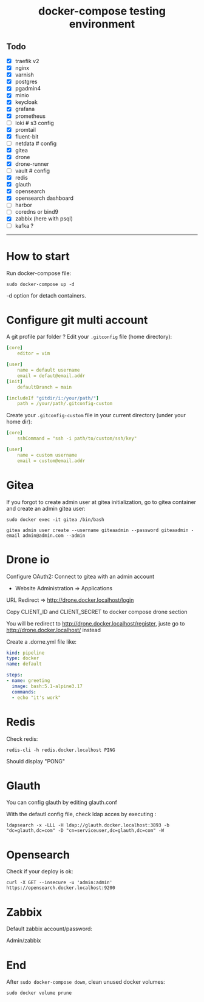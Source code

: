 <h1 style="text-align: center;">docker-compose testing environment</h1>

## Todo

- [x] traefik v2
- [x] nginx
- [x] varnish
- [x] postgres
- [x] pgadmin4
- [x] minio
- [x] keycloak
- [x] grafana
- [x] prometheus
- [ ] loki # s3 config
- [x] promtail
- [x] fluent-bit
- [ ] netdata # config
- [x] gitea
- [x] drone
- [x] drone-runner
- [ ] vault # config
- [x] redis
- [x] glauth
- [x] opensearch
- [x] opensearch dashboard
- [ ] harbor
- [ ] coredns or bind9
- [x] zabbix (here with psql)
- [ ] kafka ?

---

# How to start

Run docker-compose file:

`sudo docker-compose up -d`

-d option for detach containers.
# Configure git multi account

A git profile par folder ?
Edit your `.gitconfig` file (home directory):

```yaml
[core]
    editor = vim

[user]
    name = default username
    email = defaut@email.addr
[init]
    defaultBranch = main

[includeIf "gitdir/i:/your/path/"]
    path = /your/path/.gitconfig-custom
```

Create your `.gitconfig-custom` file in your current directory (under your home dir):

```yaml
[core]
    sshCommand = "ssh -i path/to/custom/ssh/key"

[user]
    name = custom username
    email = custom@email.addr
```

# Gitea

If you forgot to create admin user at gitea initialization, go to gitea container and create an admin gitea user:

`sudo docker exec -it gitea /bin/bash`

`gitea admin user create --username giteaadmin --password giteaadmin -email admin@admin.com --admin`

# Drone io

Configure OAuth2:
Connect to gitea with an admin account

- Website Administration => Applications

URL Redirect => http://drone.docker.localhost/login

Copy CLIENT_ID and CLIENT_SECRET to docker compose drone section

You will be redirect to http://drone.docker.localhost/register, juste go to http://drone.docker.localhost/ instead

Create a .dorne.yml file like:

```yaml
kind: pipeline
type: docker
name: default

steps:
- name: greeting
  image: bash:5.1-alpine3.17
  commands:
  - echo "it's work"
```

# Redis

Check redis:

`redis-cli -h redis.docker.localhost PING`

Should display "PONG"

# Glauth

You can config glauth by editing glauth.conf

With the defautl config file, check ldap acces by executing :

`ldapsearch -x -LLL -H ldap://glauth.docker.localhost:3893 -b "dc=glauth,dc=com" -D "cn=serviceuser,dc=glauth,dc=com" -W`

# Opensearch

Check if your deploy is ok:

`curl -X GET --insecure -u 'admin:admin' https://opensearch.docker.localhost:9200`

# Zabbix

Default zabbix account/password:

Admin/zabbix

# End

After `sudo docker-compose down`, clean unused docker volumes:

`sudo docker volume prune`

